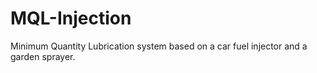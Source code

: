 # MQL-Injection
Minimum Quantity Lubrication system based on a car fuel injector and a garden sprayer.
